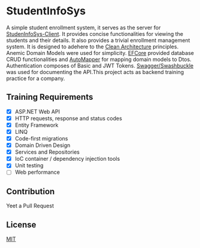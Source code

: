 # StudentInfoSys
A simple student enrollment system, it serves as the server for [StudenInfoSys-Client](https://github.com/IanEscober/StudentInfoSys-Client). It provides concise functionalities for viewing the students and their details. It also provides a trivial enrollment management system. It is designed to adehere to the [Clean Architecture](https://blog.cleancoder.com/uncle-bob/2012/08/13/the-clean-architecture.html) principles. Anemic Domain Models were used for simplicity. [EFCore](https://docs.microsoft.com/en-us/ef/core/) provided database CRUD functionalities and [AutoMapper](https://automapper.org/) for mapping domain models to Dtos. Authentication composes of Basic and JWT Tokens. [Swagger/Swashbuckle](https://swagger.io/) was used for documenting the API.This project acts as backend training practice for a company.

## Training Requirements
- [x] ASP.NET Web API
- [x] HTTP requests, response and status codes
- [x] Entity Framework
- [x] LINQ
- [x] Code-first migrations
- [x] Domain Driven Design
- [x] Services and Repositories
- [x] IoC container / dependency injection tools
- [x] Unit testing
- [ ] Web performance

## Contribution
Yeet a Pull Request

## License
[MIT](https://github.com/IanEscober/StudentInfoSys/blob/master/License)